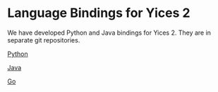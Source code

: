 
# Language Bindings for Yices 2

We have developed Python and Java bindings for Yices 2.  They are in
separate git repositories.

[Python](https://github.com/SRI-CSL/yices2_python_bindings)

[Java](https://github.com/SRI-CSL/yices2_java_bindings)

[Go](https://github.com/ianamason/yices2_go_bindings)
